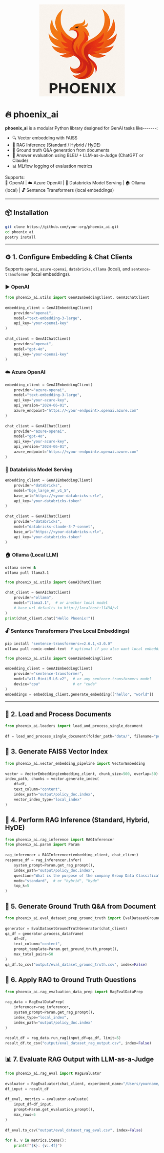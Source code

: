 <p align="center">
  <img src="assets/phoenix_logo.jpeg" alt="Phoenix AI" width="280" />
</p>

# 🔥 phoenix_ai

**phoenix_ai** is a modular Python library designed for GenAI tasks like-------:

- 🔍 Vector embedding with FAISS
- 🤖 RAG Inference (Standard / Hybrid / HyDE)
- 📄 Ground truth Q&A generation from documents
- 🧪 Answer evaluation using BLEU + LLM-as-a-Judge (ChatGPT or Claude)
- 📊 MLflow logging of evaluation metrics

Supports:  
🧠 OpenAI | ☁️ Azure OpenAI | 💼 Databricks Model Serving | 🏠 Ollama (local) | 🔓 Sentence Transformers (local embeddings)

---

## 📦 Installation

```bash
git clone https://github.com/your-org/phoenix_ai.git
cd phoenix_ai
poetry install
```

---

## ⚙️ 1. Configure Embedding & Chat Clients

Supports `openai`, `azure-openai`, `databricks`, `ollama` (local), and `sentence-transformer` (local embeddings).

### ▶️ OpenAI
```python
from phoenix_ai.utils import GenAIEmbeddingClient, GenAIChatClient

embedding_client = GenAIEmbeddingClient(
    provider="openai",
    model="text-embedding-3-large",
    api_key="your-openai-key"
)

chat_client = GenAIChatClient(
    provider="openai",
    model="gpt-4o",
    api_key="your-openai-key"
)
```

### ☁️ Azure OpenAI
```python
embedding_client = GenAIEmbeddingClient(
    provider="azure-openai",
    model="text-embedding-3-large",
    api_key="your-azure-key",
    api_version="2024-06-01",
    azure_endpoint="https://<your-endpoint>.openai.azure.com"
)

chat_client = GenAIChatClient(
    provider="azure-openai",
    model="gpt-4o",
    api_key="your-azure-key",
    api_version="2024-06-01",
    azure_endpoint="https://<your-endpoint>.openai.azure.com"
)
```

### 💼 Databricks Model Serving
```python
embedding_client = GenAIEmbeddingClient(
    provider="databricks",
    model="bge_large_en_v1_5",
    base_url="https://<your-databricks-url>",
    api_key="your-databricks-token"
)

chat_client = GenAIChatClient(
    provider="databricks",
    model="databricks-claude-3-7-sonnet",
    base_url="https://<your-databricks-url>",
    api_key="your-databricks-token"
)
```

### 🏠 Ollama (Local LLM)
```bash
ollama serve &
ollama pull llama3.1
```
```python
from phoenix_ai.utils import GenAIChatClient

chat_client = GenAIChatClient(
    provider="ollama",
    model="llama3.1",  # or another local model
    # base_url defaults to http://localhost:11434/v1
)
print(chat_client.chat("Hello Phoenix!"))
```

### 🔓 Sentence Transformers (Free Local Embeddings)
```bash
pip install "sentence-transformers>=2.6.1,<3.0.0"
ollama pull nomic-embed-text  # optional if you also want local embeddings via Ollama
```
```python
from phoenix_ai.utils import GenAIEmbeddingClient

embedding_client = GenAIEmbeddingClient(
    provider="sentence-transformer",
    model="all-MiniLM-L6-v2",  # or any sentence-transformers model
    device="cpu"               # or "cuda"
)
embeddings = embedding_client.generate_embedding(["hello", "world"]) 
```

---

## 📂 2. Load and Process Documents
```python
from phoenix_ai.loaders import load_and_process_single_document

df = load_and_process_single_document(folder_path="data/", filename="policy_doc.pdf")
```

## 📌 3. Generate FAISS Vector Index
```python
from phoenix_ai.vector_embedding_pipeline import VectorEmbedding

vector = VectorEmbedding(embedding_client, chunk_size=500, overlap=50)
index_path, chunks = vector.generate_index(
    df=df,
    text_column="content",
    index_path="output/policy_doc.index",
    vector_index_type="local_index"
)
```

## 💬 4. Perform RAG Inference (Standard, Hybrid, HyDE)
```python
from phoenix_ai.rag_inference import RAGInferencer
from phoenix_ai.param import Param

rag_inferencer = RAGInferencer(embedding_client, chat_client)
response_df = rag_inferencer.infer(
    system_prompt=Param.get_rag_prompt(),
    index_path="output/policy_doc.index",
    question="What is the purpose of the company Group Data Classification Policy?",
    mode="standard",  # or "hybrid", "hyde"
    top_k=5
)
```

## 🧪 5. Generate Ground Truth Q&A from Document
```python
from phoenix_ai.eval_dataset_prep_ground_truth import EvalDatasetGroundTruthGenerator

generator = EvalDatasetGroundTruthGenerator(chat_client)
qa_df = generator.process_dataframe(
    df=df,
    text_column="content",
    prompt_template=Param.get_ground_truth_prompt(),
    max_total_pairs=50
)
qa_df.to_csv("output/eval_dataset_ground_truth.csv", index=False)
```

## 🔁 6. Apply RAG to Ground Truth Questions
```python
from phoenix_ai.rag_evaluation_data_prep import RagEvalDataPrep

rag_data = RagEvalDataPrep(
    inferencer=rag_inferencer,
    system_prompt=Param.get_rag_prompt(),
    index_type="local_index",
    index_path="output/policy_doc.index"
)

result_df = rag_data.run_rag(input_df=qa_df, limit=5)
result_df.to_csv("output/eval_dataset_rag_output.csv", index=False)
```

## 📊 7. Evaluate RAG Output with LLM-as-a-Judge
```python
from phoenix_ai.rag_eval import RagEvaluator

evaluator = RagEvaluator(chat_client, experiment_name="/Users/yourname/LLM_Answer_Evaluation")
df_input = result_df

df_eval, metrics = evaluator.evaluate(
    input_df=df_input,
    prompt=Param.get_evaluation_prompt(),
    max_rows=5
)

df_eval.to_csv("output/eval_dataset_rag_eval.csv", index=False)

for k, v in metrics.items():
    print(f"{k}: {v:.4f}")
```
